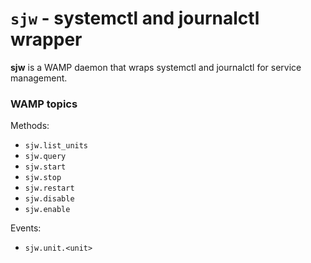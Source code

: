 # `sjw` - systemctl and journalctl wrapper

**sjw** is a WAMP daemon that wraps systemctl and journalctl
for service management.


### WAMP topics

Methods:

- `sjw.list_units`
- `sjw.query`
- `sjw.start`
- `sjw.stop`
- `sjw.restart`
- `sjw.disable`
- `sjw.enable`

Events:

- `sjw.unit.<unit>`
